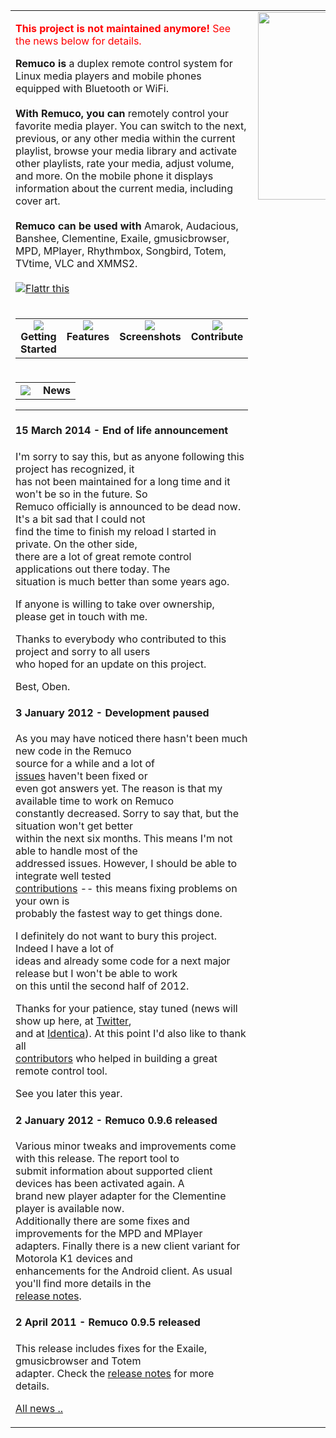 <table cellpadding='8'>
<tr valign='top'>
<td>

<font color='red' size='3'><b>This project is not maintained anymore!</b> See the news below for details.</font>

<font size='3'><b>Remuco is</b></font> a duplex remote control system for Linux media players and mobile phones equipped with Bluetooth or WiFi.<br>
<br>
<font size='3'><b>With Remuco, you can</b></font> remotely control your favorite media player. You can switch to the next, previous, or any other media within the current playlist, browse your media library and activate other playlists, rate your media, adjust volume, and more. On the mobile phone it displays information about the current media, including cover art.<br>
<br>
<font size='3'><b>Remuco can be used with</b></font> Amarok, Audacious, Banshee, Clementine, Exaile, gmusicbrowser, MPD, MPlayer, Rhythmbox, Songbird, Totem, TVtime, VLC and XMMS2.<br>
<br>
<a href='http://flattr.com/thing/141543/Remuco'><img src='http://api.flattr.com/button/flattr-badge-large.png' alt='Flattr this' border='0' title='Flattr this' /></a>
</td>
<td>
<a href='http://code.google.com/p/remuco/wiki/Screenshots'>
<img src='http://wiki.remuco.googlecode.com/hg/images/frontpage.png' width='300' />
</a>
</td>
</tr>
<tr>
<td>
<table cellpadding='10' width='100%'>
<tr align='center' valign='top'>
<td width='25%'>
<a href='http://code.google.com/p/remuco/wiki/GettingStarted'>
<img src='http://wiki.remuco.googlecode.com/hg/images/start.png' /></a>
<br />
<b>Getting Started</b>
</td>
<td width='25%'>
<a href='http://code.google.com/p/remuco/wiki/Features'>
<img src='http://wiki.remuco.googlecode.com/hg/images/players.png' /></a>
<br />
<b>Features</b>
</td>
<td width='25%'>
<a href='http://code.google.com/p/remuco/wiki/Screenshots'>
<img src='http://wiki.remuco.googlecode.com/hg/images/camera.png' /></a>
<br />
<b>Screenshots</b>
</td>
<td width='25%'>
<a href='http://code.google.com/p/remuco/wiki/Contribute'>
<img src='http://wiki.remuco.googlecode.com/hg/images/devel.png' /></a>
<br />
<b>Contribute</b>
</td>
</tr>
</table>
</td>
</tr>
<tr align='left' valign='middle'>
<td>


<table>
<tr valign='middle'>
<td width='20'>
<a href='http://wiki.remuco.googlecode.com/hg/News.xml'><img src='http://wiki.remuco.googlecode.com/hg/images/rss.png' /></a>
</td>
<td>
<font size='3'><b>News</b></font>
</td>
</tr>
</table>
<hr />
<h4>15 March 2014 - End of life announcement</h4>
<p>I'm sorry to say this, but as anyone following this project has recognized, it<br>
has not been maintained for a long time and it won't be so in the future. So<br>
Remuco officially is announced to be dead now. It's a bit sad that I could not<br>
find the time to finish my reload I started in private. On the other side,<br>
there are a lot of great remote control applications out there today. The<br>
situation is much better than some years ago.</p>
<p>If anyone is willing to take over ownership, please get in touch with me.</p>
<p>Thanks to everybody who contributed to this project and sorry to all users<br>
who hoped for an update on this project.</p>
<p>Best, Oben.</p>

<h4>3 January 2012 - Development paused</h4>
<p>As you may have noticed there hasn't been much new code in the Remuco<br>
source for a while and a lot of<br>
<a href='http://code.google.com/p/remuco/issues/list'>issues</a> haven't been fixed or<br>
even got answers yet. The reason is that my available time to work on Remuco<br>
constantly decreased. Sorry to say that, but the situation won't get better<br>
within the next six months. This means I'm not able to handle most of the<br>
addressed issues. However, I should be able to integrate well tested<br>
<a href='http://code.google.com/p/remuco/wiki/Contribute'>contributions</a> -- this means fixing problems on your own is<br>
probably the fastest way to get things done.</p>
<p>I definitely do not want to bury this project. Indeed I have a lot of<br>
ideas and already some code for a next major release but I won't be able to work<br>
on this until the second half of 2012.</p>
<p>Thanks for your patience, stay tuned (news will show up here, at <a href='http://twitter.com/remuco'>Twitter</a>,<br>
and at <a href='http://identi.ca/remuco'>Identica</a>). At this point I'd also like to thank all<br>
<a href='http://code.google.com/p/remuco/source/browse/doc/AUTHORS'>contributors</a> who helped in building a great remote control tool.</p>
<p>See you later this year.</p>

<h4>2 January 2012 - Remuco 0.9.6 released</h4>
<p>Various minor tweaks and improvements come with this release. The report tool to<br>
submit information about supported client devices has been activated again. A<br>
brand new player adapter for the Clementine player is available now.<br>
Additionally there are some fixes and improvements for the MPD and MPlayer<br>
adapters. Finally there is a new client variant for Motorola K1 devices and<br>
enhancements for the Android client. As usual you'll find more details in the<br>
<a href='http://code.google.com/p/remuco/wiki/ReleaseNotes'>release notes</a>.</p>

<h4>2 April 2011 - Remuco 0.9.5 released</h4>
<p>This release includes fixes for the Exaile, gmusicbrowser and Totem<br>
adapter. Check the <a href='http://code.google.com/p/remuco/wiki/ReleaseNotes'>release notes</a> for more details.</p>


<a href='News.md'>All news ..</a>
</td>
</tr>
</table>


<a href='Hidden comment: 
<wiki:gadget url="http://google-code-feed-gadget.googlecode.com/svn/trunk/gadget.xml" up_feeds="News:http://wiki.remuco.googlecode.com/hg/misc/news-rss2.xml" width="780" height="440" border="0" up_showaddbutton="0" up_maxFeeds="4"/>
'></a>